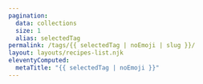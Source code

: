 ```yaml
---
pagination:
  data: collections
  size: 1
  alias: selectedTag
permalink: /tags/{{ selectedTag | noEmoji | slug }}/
layout: layouts/recipes-list.njk
eleventyComputed:
  metaTitle: "{{ selectedTag | noEmoji }}"
---
```

